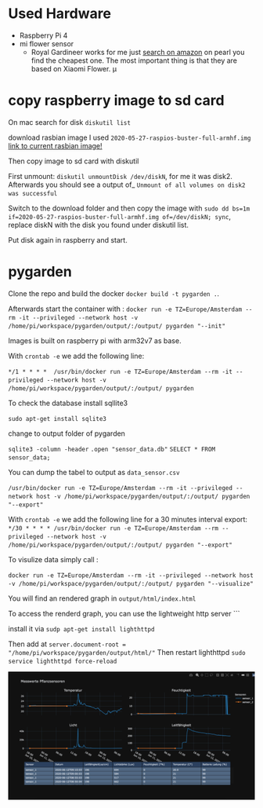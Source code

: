 # Used Hardware

* Raspberry Pi 4
* mi flower sensor
    * Royal Gardineer works for me just  [search on amazon](https://www.amazon.de/Royal-Gardineer-Gie%C3%9Fanzeiger-4in1-Pflanzensensor-Feuchtigkeitsmesser/dp/B0746XKCGC/ref=sr_1_1?adgrpid=70276114519&dchild=1&gclid=Cj0KCQjwoub3BRC6ARIsABGhnyZDclxpqaf42ijxEPYca8ZViZO-RNQ9j0zm4tqhJLb-F_SxF_eV5m4aAh_gEALw_wcB&hvadid=353097392621&hvdev=c&hvlocphy=9060657&hvnetw=g&hvqmt=e&hvrand=6116598565721446160&hvtargid=kwd-754141135158&hydadcr=28018_1723953&keywords=mi+flora+sensor&qid=1593447668&sr=8-1&tag=googhydr08-21) on pearl you find the cheapest one. The most important thing is that they are based on Xiaomi Flower. µ

# copy raspberry image to sd card

On mac search for disk `diskutil list`

download rasbian image  I used `2020-05-27-raspios-buster-full-armhf.img` [link to current rasbian image!](https://www.raspberrypi.org/downloads/raspberry-pi-os/)

Then copy image to sd card with diskutil

First unmount: `diskutil unmountDisk /dev/diskN`, for me it was disk2. Afterwards you should see a output of_ `Unmount of all volumes on disk2 was successful`

Switch to the download folder and then copy the image with `sudo dd bs=1m if=2020-05-27-raspios-buster-full-armhf.img of=/dev/diskN; sync`, replace diskN with the disk you found under diskutil list.

Put disk again in raspberry and start. 

# pygarden
Clone the repo and build the docker `docker build -t pygarden .`. 

Afterwards start the container with : `docker run -e TZ=Europe/Amsterdam --rm -it --privileged --network host -v /home/pi/workspace/pygarden/output/:/output/ pygarden "--init"`

Images is built on raspberry pi with arm32v7 as base. 

With `crontab -e` we add the following line:

`*/1 * * * *  /usr/bin/docker run -e TZ=Europe/Amsterdam --rm -it --privileged --network host -v /home/pi/workspace/pygarden/output/:/output/ pygarden`

To check the database install sqllite3

`sudo apt-get install sqlite3`

change to output folder of pygarden

`sqlite3 -column -header`
`.open "sensor_data.db"`
`SELECT * FROM sensor_data;`

You can dump the tabel to output as `data_sensor.csv`

`/usr/bin/docker run -e TZ=Europe/Amsterdam --rm -it --privileged --network host -v /home/pi/workspace/pygarden/output/:/output/ pygarden "--export"`

With `crontab -e` we add the following line for a 30 minutes interval export:
`*/30 * * * * /usr/bin/docker run -e TZ=Europe/Amsterdam --rm --privileged --network host -v /home/pi/workspace/pygarden/output/:/output/ pygarden "--export"`

To visulize data simply call : 

`docker run -e TZ=Europe/Amsterdam --rm -it --privileged --network host -v /home/pi/workspace/pygarden/output/:/output/ pygarden "--visualize"`

You will find an rendered graph in `output/html/index.html`

To access the renderd graph, you can use the lightweight http server ```

install it via `sudp apt-get install lighthttpd`

Then add at `server.document-root = "/home/pi/workspace/pygarden/output/html/"`
Then restart lighthttpd `sudo service lighthttpd force-reload`


![Sensor HTML Example](https://github.com/marcmueller86/pygarden/blob/master/doc/sensors_html.png?raw=true)
